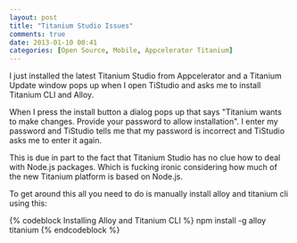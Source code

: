 ```yaml
---
layout: post
title: "Titanium Studio Issues"
comments: true
date: 2013-01-10 00:41
categories: [Open Source, Mobile, Appcelerator Titanium]
---
```


I just installed the latest Titanium Studio from Appcelerator and a Titanium Update window pops up when I open TiStudio and asks me to install Titanium CLI and Alloy. 

When I press the install button a dialog pops up that says "Titanium wants to make changes. Provide your password to allow installation". I enter my password and TiStudio tells me that my password is incorrect and TiStudio asks me to enter it again.
<!-- more -->
This is due in part to the fact that Titanium Studio has no clue how to deal with Node.js packages. Which is fucking ironic considering how much of the new Titanium platform is based on Node.js. 

To get around this all you need to do is manually install alloy and titanium cli using this:

{% codeblock Installing Alloy and Titanium CLI %}
npm install -g alloy titanium
{% endcodeblock %}